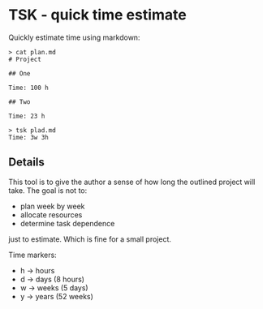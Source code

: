 # TSK - quick time estimate

Quickly estimate time using markdown:

~~~
> cat plan.md
# Project

## One

Time: 100 h

## Two

Time: 23 h

> tsk plad.md
Time: 3w 3h
~~~

## Details

This tool is to give the author a sense of how
long the outlined project will take. The goal
is not to:

- plan week by week
- allocate resources
- determine task dependence

just to estimate. Which is fine for a small
project.

Time markers:

- h -> hours
- d -> days (8 hours)
- w -> weeks (5 days)
- y -> years (52 weeks)

